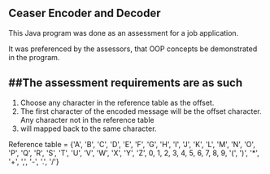 ## Ceaser Encoder and Decoder
This Java program was done as an assessment for a job application.

It was preferenced by the assessors, that OOP concepts be demonstrated in the program.

##The assessment requirements are as such
---
1. Choose any character in the reference table as the offset.
2. The first character of the encoded message will be the
offset character. Any character not in the reference table
3. will mapped back to the same character.

Reference table  = {'A', 'B', 'C', 'D', 'E', 'F', 'G', 'H', 'I', 'J', 'K', 'L', 'M', 'N', 'O', 'P', 'Q', 'R', 'S', 'T', 'U', 'V', 'W', 'X', 'Y', 'Z', 0, 1, 2, 3, 4, 5, 6, 7, 8, 9, '(', ')', '*', '+', ',', '-', '.', '/'}
